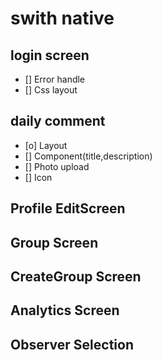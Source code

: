 # swith native

## login screen

- [] Error handle
- [] Css layout

## daily comment

- [o] Layout
- [] Component(title,description)
- [] Photo upload
- [] Icon

## Profile EditScreen

## Group Screen

## CreateGroup Screen

## Analytics Screen

## Observer Selection
